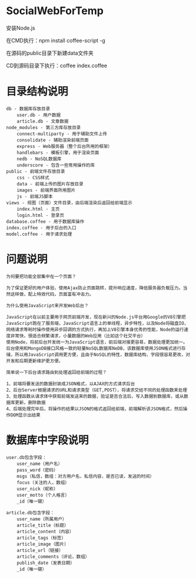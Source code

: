 SocialWebForTemp
================

安装Node.js

在CMD执行：npm install coffee-script -g

在源码的public目录下新建data文件夹

CD到源码目录下执行：coffee index.coffee

目录结构说明
================

    db - 数据库存放目录
        user.db - 用户数据
    	article.db - 文章数据
    node_modules - 第三方库存放目录
    	connect-multiparty - 用于辅助文件上传
    	consolidate - 辅助渲染前端页面
    	express - Web服务器（整个后台所用的框架）
    	handlebars - 模板引擎，用于渲染页面
    	nedb - NoSQL数据库
    	underscore - 包含一些常用操作的库
    public - 前端文件存放目录
    	css - CSS样式
    	data - 前端上传的图片存放目录
    	images - 前端界面所用图片
    	js - 前端JS脚本
    views - 视图（页面）文件目录，由后端渲染后返回给前端显示
    	index.html - 主页
    	login.html - 登录页
    database.coffee - 用于数据库操作
    index.coffee - 用于后台的入口
    model.coffee - 用于请求处理

问题说明
================

	为何要把功能全部集中在一个页面？
	
	为了保证更好的用户体验，使用Ajax防止页面跳转，提升响应速度，降低服务器负载压力。当然这样做，配上特效代码，页面富有冲击力。

	为什么使用JavaScript来开发Web后台？

	JavaScript在以前主要用于网页前端开发，现在新兴的Node.js平台用Google的V8引擎把JavaScript跑在了服务端，JavaScript语言上的单线程，异步特性，以及Node将磁盘IO，网络请求等耗时操作使用异步回调的方式执行，再加上V8引擎本身优秀的性能，Node的运行速度非常快，很适合频繁请求，小量数据的Web应用（比如这个社交平台）
	使用Node，将前后台开发统一为JavaScript语言，前后端对接更容易，数据处理更加统一。
	后台使用和MongoDB接口风格一致的轻量NoSQL数据库NeDB，该数据库使用JSON格式进行存储，所以用JavaScript调用更方便，且由于NoSQL的特性，数据库结构，字段很容易更改，对开发和后期更新维护更方便。

	简单说一下后台请求路由到处理返回给前端的过程？

	1、前端将要发送的数据封装成JSON格式，以AJAX的方式请求后台
	2、后台Server根据请求的URL和请求类型（GET,POST），将请求交给不同的处理函数来处理
	3、处理函数从请求体中获取前端发送来的数据，验证是否合法后，写入数据到数据库，或从数据库更新，删除数据
	4、后端处理完毕后，将操作的结果以JSON的格式返回给前端，前端解析该JSON格式，然后操作DOM显示出结果

数据库中字段说明
================

	user.db包含字段：
		user_name（用户名）
		pass_word（密码）
		msgs（私信，数组：对方用户名，私信内容，是否已读，发送的时间）
		focus（关注的人，数组）
		user_nick（昵称）
		user_motto（个人格言）
		_id（唯一键）

	article.db包含字段：
		user_name（所属用户）
		article_title（标题）
		article_content（内容）
		article_tags（标签）
		article_image（图片）
		article_url（链接）
		article_comments（评论，数组）
		publish_date（发表日期）
		_id（唯一键） 